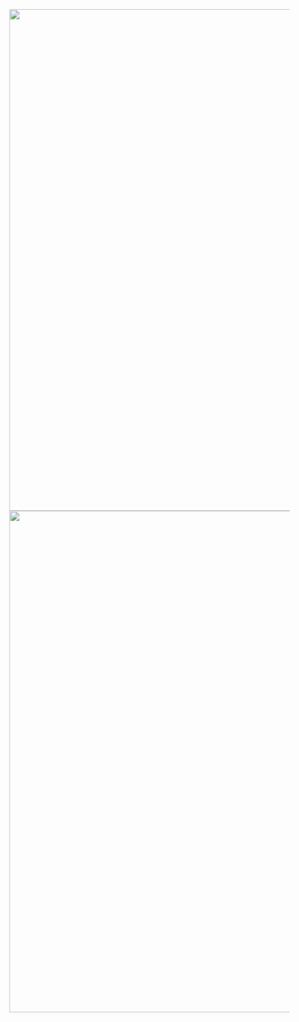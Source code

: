 <img src="https://user-images.githubusercontent.com/112846255/206857327-0505a3cf-22b5-46dc-ae9b-577cda7fafb7.png" width="900">
<img src="https://user-images.githubusercontent.com/112846255/206947720-344ba4d6-450f-4e29-b65f-088f33c27388.png" width="900">
